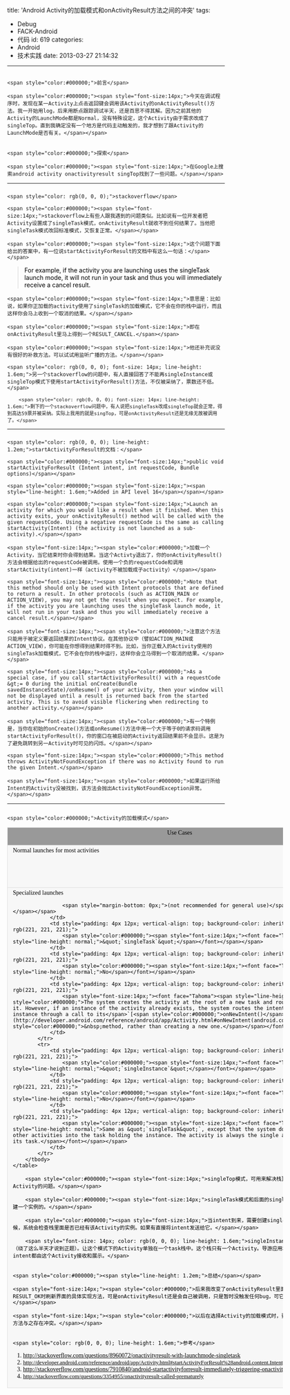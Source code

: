 title: 'Android Activity的加载模式和onActivityResult方法之间的冲突'
tags:
  - Debug
  - FACK-Android
  - 代码
id: 619
categories:
  - Android
  - 技术实践
date: 2013-03-27 21:14:32
---

## 
	<span style="color:#000000;">前言</span>

	<span style="color:#000000;"><span style="font-size:14px;">今天在调试程序时，发现在某一Activity上点击返回键会调用该Activity的onActivityResult()方法。我一开始用log，后来用断点跟踪调试半天，还是百思不得其解。因为之前其他的Activity的LaunchMode都是Normal，没有特殊设定，这个Activity由于需求改成了singleTop。直到我确定没有一个地方是代码主动触发的，我才想到了跟Activity的LaunchMode是否有关。</span></span>

## 
	<span style="color:#000000;">探索</span>

	<span style="color:#000000;"><span style="font-size:14px;">在Google上搜索android activity onactivityresult singTop找到了一些问题。</span></span>

* * *

### 
	<span style="color: rgb(0, 0, 0);">stackoverflow</span>

	<span style="color:#000000;"><span style="font-size:14px;">stackoverflow上有些人跟我遇到的问题类似。比如说有一位开发者把Activity设置成了singleTask模式，onActivityResult就收不到任何结果了。当他把singleTask模式改回标准模式，又恢复正常。</span></span>

	<span style="color:#000000;"><span style="font-size:14px;">这个问题下面给出的答案中，有一位说startActivityForResult的文档中有这么一句话：</span></span>

> <span style="color:#000000;"><span style="font-size:14px;">For example, if the activity you are launching uses the singleTask launch mode,&nbsp;it will not run in your task and thus you will immediately receive a cancel result.</span></span>

	<span style="color:#000000;"><span style="font-size:14px;">意思是：比如说，如果你正加载的activity使用了singleTask的加载模式，它不会在你的栈中运行，而且这样你会马上收到一个取消的结果。</span></span>

	<span style="color:#000000;"><span style="font-size:14px;">即在onActivityResult里马上得到一个RESULT_CANCEL.</span></span>

	<span style="color:#000000;"><span style="font-size:14px;">他还补充说没有很好的补救方法。可以试试用监听广播的方法。</span></span>

	<span style="color: rgb(0, 0, 0); font-size: 14px; line-height: 1.6em;">另一个stackoverflow的问题中，有人直接回答了不能再singleInstance或singleTop模式下使用startActivityForResult()方法，不仅被采纳了，票数还不低。</span>

<div style="font-size: 13px;">

		<span style="color: rgb(0, 0, 0); font-size: 14px; line-height: 1.6em;">剩下的一个stackoverflow问题中，有人说把singleTask改成singleTop就会正常，得到高达59票并被采纳。实际上我用的就是singTop，可是onActivityResult还是无缘无故被调用了。</span>

* * *

</div>

### 
	<span style="color: rgb(0, 0, 0); line-height: 1.2em;">startActivityForResult的文档：</span>

	<span style="color:#000000;"><span style="font-size:14px;">public void startActivityForResult (Intent intent, int requestCode, Bundle options)</span></span>

	<span style="color:#000000;"><span style="font-size:14px;"><span style="line-height: 1.6em;">Added in API level 16</span></span></span>

	<span style="color:#000000;"><span style="font-size:14px;">Launch an activity for which you would like a result when it finished. When this activity exits, your onActivityResult() method will be called with the given requestCode. Using a negative requestCode is the same as calling startActivity(Intent) (the activity is not launched as a sub-activity).</span></span>

	<span style="font-size:14px;"><span style="color:#000000;">加载一个Activity，当它结束时你会得到结果。当这个Activty退出了，你的onActivityResult()方法会根据给出的requestCode被调用。使用一个负的requestCode和调用startActivity(intent)一样（activity不被加载成子activity）</span></span>

	<span style="font-size:14px;"><span style="color:#000000;">Note that this method should only be used with Intent protocols that are defined to return a result. In other protocols (such as ACTION_MAIN or ACTION_VIEW), you may not get the result when you expect. For example, if the activity you are launching uses the singleTask launch mode, it will not run in your task and thus you will immediately receive a cancel result.</span></span>

	<span style="font-size:14px;"><span style="color:#000000;">注意这个方法只能用于被定义要返回结果的Intent协议。在其他协议中（譬如ACTION_MAIN或ACTION_VIEW），你可能在你想得到结果时得不到。比如，当你正载入的Activity使用的singleTask加载模式，它不会在你的栈中运行，这样你会立马得到一个取消的结果。</span></span>

	<span style="font-size:14px;"><span style="color:#000000;">As a special case, if you call startActivityForResult() with a requestCode &gt;= 0 during the initial onCreate(Bundle savedInstanceState)/onResume() of your activity, then your window will not be displayed until a result is returned back from the started activity. This is to avoid visible flickering when redirecting to another activity.</span></span>

	<span style="font-size:14px;"><span style="color:#000000;">有一个特例是，当你在初始的onCreate()方法或onResume()方法中用一个大于等于0的请求码调用startActivityForResult()，你的窗口在被启动的Activity返回结果前不会显示。这是为了避免跳转到另一Activity时可见的闪烁。</span></span>

	<span style="font-size:14px;"><span style="color:#000000;">This method throws ActivityNotFoundException if there was no Activity found to run the given Intent.</span></span>

	<span style="font-size:14px;"><span style="color:#000000;">如果运行所给Intent的Activity没被找到，该方法会抛出ActivityNotFoundException异常。</span></span>

* * *

### 
	<span style="color:#000000;">Activity的加载模式</span>

<div>
	<table style="font-size: 14px; margin: 0.5em 1em 1em 0px; border-collapse: collapse; border-spacing: 0px; border: 0px; width: 639px; background-color: rgb(247, 247, 247); color: rgb(34, 34, 34); font-family: Roboto, sans-serif; line-height: 19px;">
		<tbody>
			<tr>
				<th style="padding: 4px 12px; vertical-align: top; background-color: rgb(153, 153, 153); color: rgb(255, 255, 255); border: 1px solid rgb(221, 221, 221);">
					<span style="color:#000000;"><span style="font-size:14px;"><font face="Tahoma"><span style="font-weight: normal; line-height: normal;">Use Cases</span></font></span></span>
				</th>
				<th style="padding: 4px 12px; vertical-align: top; background-color: rgb(153, 153, 153); color: rgb(255, 255, 255); border: 1px solid rgb(221, 221, 221);">
					<span style="color:#000000;"><span style="font-size:14px;"><font face="Tahoma"><span style="font-weight: normal; line-height: normal;">Launch Mode</span></font></span></span>
				</th>
				<th style="padding: 4px 12px; vertical-align: top; background-color: rgb(153, 153, 153); color: rgb(255, 255, 255); border: 1px solid rgb(221, 221, 221);">
					<span style="color:#000000;"><span style="font-size:14px;"><font face="Tahoma"><span style="font-weight: normal; line-height: normal;">Multiple Instances?</span></font></span></span>
				</th>
				<th style="padding: 4px 12px; vertical-align: top; background-color: rgb(153, 153, 153); color: rgb(255, 255, 255); border: 1px solid rgb(221, 221, 221);">
					<span style="color:#000000;"><span style="font-size:14px;"><font face="Tahoma"><span style="font-weight: normal; line-height: normal;">Comments</span></font></span></span>
				</th>
			</tr>
			<tr>
				<td rowspan="2" style="padding: 4px 12px; vertical-align: top; background-color: inherit; border: 1px solid rgb(221, 221, 221); width: 102px;">
					<span style="color:#000000;"><span style="font-size:14px;"><font face="Tahoma"><span style="line-height: normal;">Normal launches for most activities</span></font></span></span>
				</td>
				<td style="padding: 4px 12px; vertical-align: top; background-color: inherit; border: 1px solid rgb(221, 221, 221);">
					<span style="color:#000000;"><span style="font-size:14px;"><font face="Tahoma"><span style="line-height: normal;">&quot;`standard`&quot;</span></font></span></span>
				</td>
				<td style="padding: 4px 12px; vertical-align: top; background-color: inherit; border: 1px solid rgb(221, 221, 221);">
					<span style="color:#000000;"><span style="font-size:14px;"><font face="Tahoma"><span style="line-height: normal;">Yes</span></font></span></span>
				</td>
				<td style="padding: 4px 12px; vertical-align: top; background-color: inherit; border: 1px solid rgb(221, 221, 221);">
					<span style="color:#000000;"><span style="font-size:14px;"><font face="Tahoma"><span style="line-height: normal;">Default. The system always creates a new instance of the activity in the target task and routes the intent to it.</span></font></span></span>
				</td>
			</tr>
			<tr>
				<td style="padding: 4px 12px; vertical-align: top; background-color: inherit; border: 1px solid rgb(221, 221, 221);">
					<span style="color:#000000;"><span style="font-size:14px;"><font face="Tahoma"><span style="line-height: normal;">&quot;`singleTop`&quot;</span></font></span></span>
				</td>
				<td style="padding: 4px 12px; vertical-align: top; background-color: inherit; border: 1px solid rgb(221, 221, 221);">
					<span style="color:#000000;"><span style="font-size:14px;"><font face="Tahoma"><span style="line-height: normal;">Conditionally</span></font></span></span>
				</td>
				<td style="padding: 4px 12px; vertical-align: top; background-color: inherit; border: 1px solid rgb(221, 221, 221);">
					<span style="font-size:14px;"><font face="Tahoma"><span style="line-height: normal;"><span style="color:#000000;">If an instance of the activity already exists at the top of the target task, the system routes the intent to that instance through a call to its</span>`[<span style="color:#000000;">onNewIntent()</span>](http://developer.android.com/reference/android/app/Activity.html#onNewIntent(android.content.Intent))`<span style="color:#000000;">&nbsp;method, rather than creating a new instance of the activity.</span></span></font></span>
				</td>
			</tr>
			<tr>
				<td rowspan="2" style="padding: 4px 12px; vertical-align: top; background-color: inherit; border: 1px solid rgb(221, 221, 221);">
					<span style="color:#000000;"><span style="font-size:14px;"><font face="Tahoma"><span style="line-height: normal;">Specialized launches

					<span style="margin-bottom: 0px;">(not recommended for general use)</span></span></font></span></span>
				</td>
				<td style="padding: 4px 12px; vertical-align: top; background-color: inherit; border: 1px solid rgb(221, 221, 221);">
					<span style="color:#000000;"><span style="font-size:14px;"><font face="Tahoma"><span style="line-height: normal;">&quot;`singleTask`&quot;</span></font></span></span>
				</td>
				<td style="padding: 4px 12px; vertical-align: top; background-color: inherit; border: 1px solid rgb(221, 221, 221);">
					<span style="color:#000000;"><span style="font-size:14px;"><font face="Tahoma"><span style="line-height: normal;">No</span></font></span></span>
				</td>
				<td style="padding: 4px 12px; vertical-align: top; background-color: inherit; border: 1px solid rgb(221, 221, 221);">
					<span style="font-size:14px;"><font face="Tahoma"><span style="line-height: normal;"><span style="color:#000000;">The system creates the activity at the root of a new task and routes the intent to it. However, if an instance of the activity already exists, the system routes the intent to existing instance through a call to its</span>`[<span style="color:#000000;">onNewIntent()</span>](http://developer.android.com/reference/android/app/Activity.html#onNewIntent(android.content.Intent))`<span style="color:#000000;">&nbsp;method, rather than creating a new one.</span></span></font></span>
				</td>
			</tr>
			<tr>
				<td style="padding: 4px 12px; vertical-align: top; background-color: inherit; border: 1px solid rgb(221, 221, 221);">
					<span style="color:#000000;"><span style="font-size:14px;"><font face="Tahoma"><span style="line-height: normal;">&quot;`singleInstance`&quot;</span></font></span></span>
				</td>
				<td style="padding: 4px 12px; vertical-align: top; background-color: inherit; border: 1px solid rgb(221, 221, 221);">
					<span style="color:#000000;"><span style="font-size:14px;"><font face="Tahoma"><span style="line-height: normal;">No</span></font></span></span>
				</td>
				<td style="padding: 4px 12px; vertical-align: top; background-color: inherit; border: 1px solid rgb(221, 221, 221);">
					<span style="color:#000000;"><span style="font-size:14px;"><font face="Tahoma"><span style="line-height: normal;">Same as &quot;`singleTask&quot;`, except that the system doesn&#39;t launch any other activities into the task holding the instance. The activity is always the single and only member of its task.</span></font></span></span>
				</td>
			</tr>
		</tbody>
	</table>

		<span style="color:#000000;"><span style="font-size:14px;">singleTop模式，可用来解决栈顶多个重复相同的Activity的问题。</span></span>

		<span style="color:#000000;"><span style="font-size:14px;">singleTask模式和后面的singleInstance模式都是只创建一个实例的。</span></span>

		<span style="color:#000000;"><span style="font-size:14px;">当intent到来，需要创建singleTask模式Activity的时候，系统会检查栈里面是否已经有该Activity的实例。如果有直接将intent发送给它。</span></span>

		<span style="font-size: 14px; color: rgb(0, 0, 0); line-height: 1.6em;">singleInstance模式解决了这个问题（绕了这么半天才说到正题）。让这个模式下的Activity单独在一个task栈中。这个栈只有一个Activity。导游应用和google地图应用发送的intent都由这个Activity接收和展示。</span>

</div>

## 
	<span style="color:#000000;"><span style="line-height: 1.2em;">总结</span></span>

	<span style="font-size:14px;"><span style="color:#000000;">后来我改变了onActivityResult里面ResultCode为RESULT_OK时刷新界面的具体实现方法，可是onActivityResult还是会自己被调用，只是暂时没触发任何bug，可它还是个定时炸弹啊。</span></span>

	<span style="font-size:14px;"><span style="color:#000000;">以后在选择Activity的加载模式时，要考虑onActivtyResult方法与之存在冲突。</span></span>

## 
	<span style="color: rgb(0, 0, 0); line-height: 1.6em;">参考</span>

1.  <u>[<span style="color:#000000;">http://stackoverflow.com/questions/8960072/onactivityresult-with-launchmode-singletask</span>](http://stackoverflow.com/questions/8960072/onactivityresult-with-launchmode-singletask)</u>
2.  <u>[<span style="color:#000000;"><span style="font-size: 13px;">http://developer.android.com/reference/android/app/Activity.html#startActivityForResult%28android.content.Intent,%20int%29</span></span>](http://developer.android.com/reference/android/app/Activity.html#startActivityForResult%28android.content.Intent,%20int%29)</u>
3.  <u>[<span style="color:#000000;">http://stackoverflow.com/questions/7910840/android-startactivityforresult-immediately-triggering-onactivityresult</span>](http://stackoverflow.com/questions/7910840/android-startactivityforresult-immediately-triggering-onactivityresult)</u>
4.  <u><span style="font-size: 13px;">[<span style="color:#000000;">http://stackoverflow.com/questions/3354955/onactivityresult-called-prematurely</span>](http://stackoverflow.com/questions/3354955/onactivityresult-called-prematurely)</span></u>